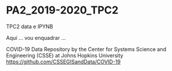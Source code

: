 # PA2_2019-2020_TPC2
TPC2 data e IPYNB

Aqui ... vou enquadrar ...



COVID-19 Data Repository by the Center for Systems Science and Engineering (CSSE) at Johns Hopkins University
https://github.com/CSSEGISandData/COVID-19
